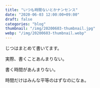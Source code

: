 ```yaml
---
title: "いつも時間ないとかナンセンス"
date: "2020-06-03 12:00:00+09:00"
draft: false
categories: "blog"
thumbnail: "/img/20200603-thumbnail.jpg"
webp: "/img/20200603-thumbnail.webp"
---
```


じつはまとめて書いてます。

実際、書くことあんまりない。

書く時間があんまりない。

時間だけはみんな平等のはずなのになぁ。
